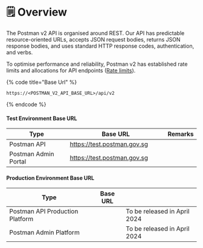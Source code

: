 # 🗒 Overview

The Postman v2 API is organised around REST. Our API has predictable resource-oriented URLs, accepts JSON request bodies, returns JSON response bodies, and uses standard HTTP response codes, authentication, and verbs.

To optimise performance and reliability, Postman v2 has established rate limits and allocations for API endpoints ([Rate limits](rate-limits.md)).

{% code title="Base Url" %}
```
https://<POSTMAN_V2_API_BASE_URL>/api/v2
```
{% endcode %}

#### Test Environment Base URL

<table><thead><tr><th width="196">Type</th><th width="267">Base URL</th><th>Remarks</th></tr></thead><tbody><tr><td>Postman API </td><td><a href="https://test.postman.gov.sg">https://test.postman.gov.sg</a></td><td></td></tr><tr><td>Postman Admin Portal</td><td><a href="https://test.postman.gov.sg">https://test.postman.gov.sg</a></td><td></td></tr></tbody></table>

#### Production Environment Base URL

| Type                            | Base URL |                              |
| ------------------------------- | -------- | ---------------------------- |
| Postman API Production Platform |          | To be released in April 2024 |
| Postman Admin Platform          |          | To be released in April 2024 |
